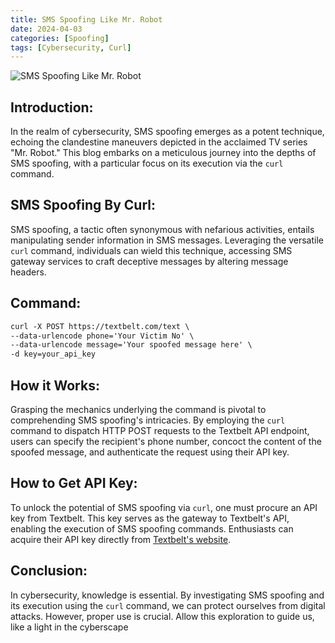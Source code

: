 ```yaml
---
title: SMS Spoofing Like Mr. Robot
date: 2024-04-03
categories: [Spoofing]
tags: [Cybersecurity, Curl]
---
```


![SMS Spoofing Like Mr. Robot](https://blogger.googleusercontent.com/img/b/R29vZ2xl/AVvXsEgFBO5ueBiKxt0dLYGVTRYcZbyWB2SB9QpuJVlhg6GshBiIBZallqMHMVHUBvqJrA24TBLyivYIOaskkyPm-lDtfEI1zJzznwwD2CNuh5zrSdyQ1VnDzImqV056UUDMQwL80J8UVcte6kaV2BGIFUvxWnU9muSd0tvOkbyD94zIc8YdGl7h5NNPyWlU4Zna/s1600/Designer%20-%202024-04-02T000318.678.png)

## Introduction:

In the realm of cybersecurity, SMS spoofing emerges as a potent technique, echoing the clandestine maneuvers depicted in the acclaimed TV series "Mr. Robot." This blog embarks on a meticulous journey into the depths of SMS spoofing, with a particular focus on its execution via the `curl` command.

## SMS Spoofing By Curl:

SMS spoofing, a tactic often synonymous with nefarious activities, entails manipulating sender information in SMS messages. Leveraging the versatile `curl` command, individuals can wield this technique, accessing SMS gateway services to craft deceptive messages by altering message headers.

## Command:

```markdown
curl -X POST https://textbelt.com/text \
--data-urlencode phone='Your Victim No' \
--data-urlencode message='Your spoofed message here' \
-d key=your_api_key
```

## How it Works:

Grasping the mechanics underlying the command is pivotal to comprehending SMS spoofing's intricacies. By employing the `curl` command to dispatch HTTP POST requests to the Textbelt API endpoint, users can specify the recipient's phone number, concoct the content of the spoofed message, and authenticate the request using their API key.

## How to Get API Key:

To unlock the potential of SMS spoofing via `curl`, one must procure an API key from Textbelt. This key serves as the gateway to Textbelt's API, enabling the execution of SMS spoofing commands. Enthusiasts can acquire their API key directly from [Textbelt's website](https://textbelt.com/).

## Conclusion:

In cybersecurity, knowledge is essential. By investigating SMS spoofing and its execution using the `curl` command, we can protect ourselves from digital attacks. However, proper use is crucial. Allow this exploration to guide us, like a light in the cyberscape
